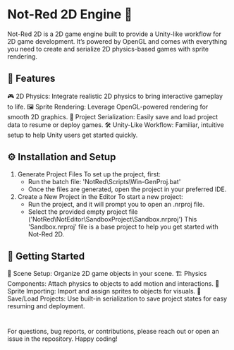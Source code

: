 # Not-Red 2D Engine 🚀
Not-Red 2D is a 2D game engine built to provide a Unity-like workflow for 2D game development. It’s powered by OpenGL and comes with everything you need to create and serialize 2D physics-based games with sprite rendering.

## 🌟 Features
🎮 2D Physics: Integrate realistic 2D physics to bring interactive gameplay to life.
🖼️ Sprite Rendering: Leverage OpenGL-powered rendering for smooth 2D graphics.
💾 Project Serialization: Easily save and load project data to resume or deploy games.
🛠️ Unity-Like Workflow: Familiar, intuitive setup to help Unity users get started quickly.

## ⚙️ Installation and Setup
1. Generate Project Files
   To set up the project, first:
   - Run the batch file: 'NotRed\Scripts\Win-GenProj.bat'
   - Once the files are generated, open the project in your preferred IDE.
2. Create a New Project in the Editor
   To start a new project:
   - Run the project, and it will prompt you to open an .nrproj file.
   - Select the provided empty project file ('NotRed\NotEditor\SandboxProject\Sandbox.nrproj')
This 'Sandbox.nrproj' file is a base project to help you get started with Not-Red 2D.

## 🚀 Getting Started
🧩 Scene Setup: Organize 2D game objects in your scene.
🏗️ Physics Components: Attach physics to objects to add motion and interactions.
🌈 Sprite Importing: Import and assign sprites to objects for visuals.
📂 Save/Load Projects: Use built-in serialization to save project states for easy resuming and deployment.

# 
For questions, bug reports, or contributions, please reach out or open an issue in the repository. Happy coding!
